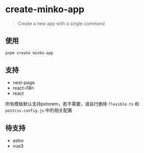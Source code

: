 # create-minko-app

> Create a new app with a single command

## 使用

```sh
pnpm create minko-app
```

## 支持

- next-page
- react-i18n
- react

所有模板默认支持pxtorem，若不需要，请自行删除 `flexible.ts` 和 `postcss.config.js` 中的相关配置

## 待支持

- astro
- vue3
